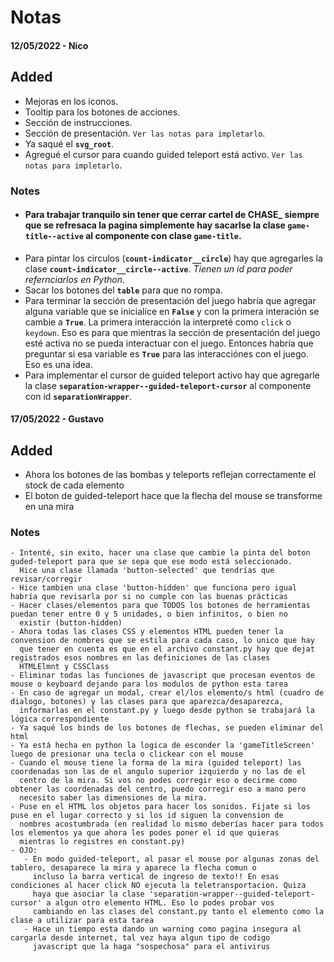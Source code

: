 # Notas

#### 12/05/2022 - Nico
## Added
  - Mejoras en los iconos.
  - Tooltip para los botones de acciones.
  - Sección de instrucciones.
  - Sección de presentación. `Ver las notas para impletarlo`.
  - Ya saqué el **`svg_root`**.
  - Agregué el cursor para cuando guided teleport está activo. `Ver las notas para impletarlo`.


### Notes

  - #### **Para trabajar tranquilo sin tener que cerrar cartel de CHASE_ siempre que se refresaca la pagina simplemente hay sacarlse la clase `game-title--active` al componente con clase `game-title`.** 
  - Para pintar los circulos (**`count-indicator__circle`**) hay que agregarles la clase **`count-indicator__circle--active`**. _Tienen un id para poder refernciarlos en Python_.
  - Sacar los botones del **`table`** para que no rompa.
  - Para terminar la sección de presentación del juego habría que agregar alguna variable que se inicialice en **`False`** y con la primera interación se cambie a **`True`**. La primera interacción la interpreté como `click` o `keydown`. Eso es para que mientras la sección de presentación del juego esté activa no se pueda interactuar con el juego. Entonces habría que preguntar si esa variable es **`True`** para las interacciónes con el juego. Eso es una idea.
  - Para implementar el cursor de guided teleport activo hay que agregarle la clase **`separation-wrapper--guided-teleport-cursor`** al componente con id **`separationWrapper`**.



#### 17/05/2022 - Gustavo
## Added
   - Ahora los botones de las bombas y teleports reflejan correctamente el stock de cada elemento
   - El boton de guided-teleport hace que la flecha del mouse se transforme en una mira

### Notes
    - Intenté, sin exito, hacer una clase que cambie la pinta del boton guded-teleport para que se sepa que ese modo está seleccionado. 
      Hice una clase llamada 'button-selected' que tendrías que revisar/corregir
    - Hice tambien una clase 'button-hidden' que funciona pero igual habría que revisarla por si no cumple con las buenas prácticas
    - Hacer clases/elementos para que TODOS los botones de herramientas puedan tener entre 0 y 5 unidades, o bien infinitos, o bien no 
      existir (button-hidden) 
    - Ahora todas las clases CSS y elementos HTML pueden tener la convension de nombres que se estila para cada caso, lo unico que hay 
      que tener en cuenta es que en el archivo constant.py hay que dejat registrados esos nombres en las definiciones de las clases 
      HTMLElmnt y CSSClass
    - Eliminar todas las funciones de javascript que procesan eventos de mouse o keyboard dejando para los modulos de python esta tarea
    - En caso de agregar un modal, crear el/los elemento/s html (cuadro de dialogo, botones) y las clases para que aparezca/desaparezca, 
      informarlas en el constant.py y luego desde python se trabajará la lógica correspondiente
    - Ya saqué los binds de los botones de flechas, se pueden eliminar del html
    - Ya está hecha en python la logica de esconder la 'gameTitleScreen' luego de presionar una tecla o clickear con el mouse
    - Cuando el mouse tiene la forma de la mira (guided teleport) las coordenadas son las de el angulo superior izquierdo y no las de el
      centro de la mira. Si vos no podes corregir eso o decirme como obtener las coordenadas del centro, puedo corregir eso a mano pero 
      necesito saber las dimensiones de la mira.
    - Puse en el HTML los objetos para hacer los sonidos. Fijate si los puse en el lugar correcto y si los id siguen la convension de 
      nombres acostumbrada (en realidad lo mismo deberías hacer para todos los elementos ya que ahora les podes poner el id que quieras 
      mientras lo registres en constant.py)
    - OJO:
       - En modo guided-teleport, al pasar el mouse por algunas zonas del tablero, desaparece la mira y aparece la flecha comun o 
         incluso la barra vertical de ingreso de texto!! En esas condiciones al hacer click NO ejecuta la teletransportacion. Quiza 
         haya que asociar la clase 'separation-wrapper--guided-teleport-cursor' a algun otro elemento HTML. Eso lo podes probar vos 
         cambiando en las clases del constant.py tanto el elemento como la clase a utilizar para esta tarea
       - Hace un tiempo esta dando un warning como pagina insegura al cargarla desde internet, tal vez haya algun tipo de codigo 
         javascript que la haga "sospechosa" para el antivirus
    
    
    
